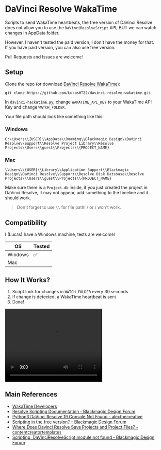 # DaVinci Resolve WakaTime

Scripts to send WakaTime heartbeats, the free version of DaVinci Resolve does not allow you to use the `DaVinciResolveScript` API, BUT we can watch changes in AppData folder.

However, I haven't tested the paid version, I don't have the money for that. If you have paid version, you can also use free version.

Pull Requests and Issues are welcome!

## Setup

Clone the repo (or download [DaVinci Resolve WakaTime](/free/davinci-hackatime.py)):

```
git clone https://github.com/LucasHT22/davinci-resolve-wakatime.git
```

In `davinci-hackatime.py`, change `WAKATIME_API_KEY` to your WakaTime API Key and change `WATCH_FOLDER`.


Your file path should look like something like this:

### Windows
```
C:\\Users\\{USER}\\AppData\\Roaming\\Blackmagic Design\\DaVinci Resolve\\Support\\Resolve Project Library\\Resolve Projects\\Users\\guest\\Projects\\{PROJECT_NAME}
```

### Mac
```
\\Users\\{USER}\\Library\\Application Support\\Blackmagic Design\\DaVinci Resolve\\Support\\Resolve Disk Database\\Resolve Projects\\\Users\\guest\\Projects\\{PROJECT_NAME}
```

Make sure there is a `Project.db` inside, if you just created the project in DaVinci Resolve, it may not appear, add something to the timeline and it should work.

> Don't forget to use `\\` for file path! \ or / won't work.

## Compatibility

I (Lucas) have a Windows machine, tests are welcome!

| OS | Tested |
| -- | ------ |
| Windows | ✅ |
| Mac | |

## How It Works?

1. Script look for changes in `WATCH_FOLDER` every 30 seconds
2. If change is detected, a WakaTime heartbeat is sent
3. Done!

<video src="assets/davinci-wakatime.mov" width="320" height="240" controls></video>

## Main References

- [WakaTime Developers](https://wakatime.com/developers)
- [Resolve Scripting Documentation - Blackmagic Design Forum](https://forum.blackmagicdesign.com/viewtopic.php?f=21&t=78611)
- [Python3 DaVinci Resolve 19 Console Not Found - alexthecreative](https://alexthecreative.com/python3-davinci-resolve-19-console-not-found/)
- [Scripting in the free version? - Blackmagic Design Forum](https://forum.blackmagicdesign.com/viewtopic.php?f=21&t=113252)
- [Where Does Davinci Resolve Save Projects and Project Files? - contentcreatortemplates](https://www.contentcreatortemplates.com/learn/where-does-davinci-resolve-save-projects)
- [Scripting: DaVinciResolveScript module not found - Blackmagic Design Forum](https://forum.blackmagicdesign.com/viewtopic.php?f=21&t=137340)
